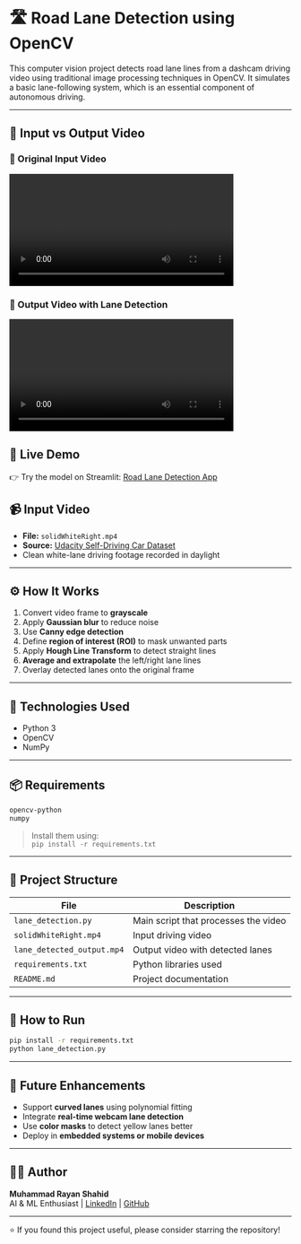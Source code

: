# 🛣️ Road Lane Detection using OpenCV

This computer vision project detects road lane lines from a dashcam driving video using traditional image processing techniques in OpenCV. It simulates a basic lane-following system, which is an essential component of autonomous driving.

---

## 🎥 Input vs Output Video

### 🔹 Original Input Video  
<video src="https://github.com/user-attachments/assets/0b14c4a3-f1c7-417f-bb34-58b8f2309ed5" width="400" controls></video>

### 🔸 Output Video with Lane Detection  
<video src="https://github.com/user-attachments/assets/a0d5acb2-529b-40c5-9548-52e2c5852ec6" width="400" controls></video>

## 🔴 Live Demo
👉 Try the model on Streamlit: [Road Lane Detection App](https://road-lane-detection-opencv.streamlit.app)

## 📹 Input Video

- **File:** `solidWhiteRight.mp4`  
- **Source:** [Udacity Self-Driving Car Dataset](https://github.com/udacity/CarND-LaneLines-P1)
- Clean white-lane driving footage recorded in daylight

---

## ⚙️ How It Works

1. Convert video frame to **grayscale**
2. Apply **Gaussian blur** to reduce noise
3. Use **Canny edge detection**
4. Define **region of interest (ROI)** to mask unwanted parts
5. Apply **Hough Line Transform** to detect straight lines
6. **Average and extrapolate** the left/right lane lines
7. Overlay detected lanes onto the original frame

---

## 🧠 Technologies Used

- Python 3
- OpenCV
- NumPy

---

## 📦 Requirements

```bash
opencv-python
numpy
```

> Install them using:  
> `pip install -r requirements.txt`

---

## 📁 Project Structure

| File                          | Description                                           |
|-------------------------------|-------------------------------------------------------|
| `lane_detection.py`           | Main script that processes the video                 |
| `solidWhiteRight.mp4`         | Input driving video                                  |
| `lane_detected_output.mp4`    | Output video with detected lanes                     |
| `requirements.txt`            | Python libraries used                                |
| `README.md`                   | Project documentation                                |

---

## 🚀 How to Run

```bash
pip install -r requirements.txt
python lane_detection.py
```

---

## 🔭 Future Enhancements

- Support **curved lanes** using polynomial fitting
- Integrate **real-time webcam lane detection**
- Use **color masks** to detect yellow lanes better
- Deploy in **embedded systems or mobile devices**

---

## 👨‍💻 Author

**Muhammad Rayan Shahid**  
AI & ML Enthusiast | [LinkedIn](https://www.linkedin.com/in/muhammadrayanshahid/) | [GitHub](https://github.com/RayanAIX)

---

⭐ If you found this project useful, please consider starring the repository!

